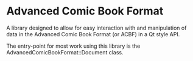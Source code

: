 # Advanced Comic Book Format

A library designed to allow for easy interaction with and manipulation of data in the Advanced Comic Book Format (or ACBF) in a Qt style API.

The entry-point for most work using this library is the AdvancedComicBookFormat::Document class.
